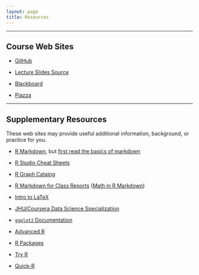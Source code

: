 ```yaml
---
layout: page
title: Resources
---
```


---

## Course Web Sites

- [GitHub](https://github.com/jdstorey/asds)

- [Lecture Slides Source](https://github.com/jdstorey/asds/tree/master/lectures)

- [Blackboard](https://blackboard.princeton.edu/webapps/pu-courseredirect-bb_bb60/find.jsp?course_id=QCB508_S2017)

- [Piazza](https://piazza.com/)

---

## Supplementary Resources

These web sites may provide useful additional information, background, or practice for you.

- [R Markdown](http://rmarkdown.rstudio.com), but [first read the basics of markdown](http://rmarkdown.rstudio.com/authoring_basics.html)

- [R Studio Cheat Sheets](https://www.rstudio.com/resources/cheatsheets/)

- [R Graph Catalog](http://shiny.stat.ubc.ca/r-graph-catalog/)

- [R Markdown for Class Reports](http://www.stat.cmu.edu/~cshalizi/rmarkdown/) ([Math in R Markdown](http://www.stat.cmu.edu/~cshalizi/rmarkdown/#math-in-r-markdown))

- [Intro to LaTeX](http://artofproblemsolving.com/wiki/index.php?title=LaTeX)

- [JHU/Coursera Data Science Specialization](http://jhudatascience.org/education/)

- [`ggplot2` Documentation](http://ggplot2.org)

- [Advanced R](http://adv-r.had.co.nz)

- [R Packages](http://r-pkgs.had.co.nz)

- [Try R](https://www.codeschool.com/courses/try-r)

- [Quick-R](http://www.statmethods.net)


